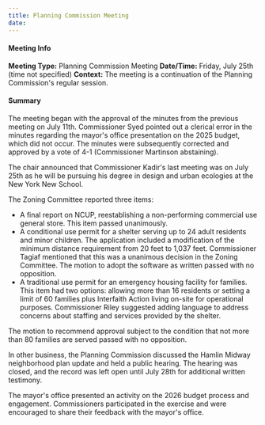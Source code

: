 ```yaml
---
title: Planning Commission Meeting
date: 
---
```

#### Meeting Info
**Meeting Type:** Planning Commission Meeting
**Date/Time:** Friday, July 25th (time not specified)
**Context:** The meeting is a continuation of the Planning Commission's regular session.

#### Summary
The meeting began with the approval of the minutes from the previous meeting on July 11th. Commissioner Syed pointed out a clerical error in the minutes regarding the mayor's office presentation on the 2025 budget, which did not occur. The minutes were subsequently corrected and approved by a vote of 4-1 (Commissioner Martinson abstaining).

The chair announced that Commissioner Kadir's last meeting was on July 25th as he will be pursuing his degree in design and urban ecologies at the New York New School.

The Zoning Committee reported three items:

* A final report on NCUP, reestablishing a non-performing commercial use general store. This item passed unanimously.
* A conditional use permit for a shelter serving up to 24 adult residents and minor children. The application included a modification of the minimum distance requirement from 20 feet to 1,037 feet. Commissioner Tagiaf mentioned that this was a unanimous decision in the Zoning Committee. The motion to adopt the software as written passed with no opposition.
* A traditional use permit for an emergency housing facility for families. This item had two options: allowing more than 16 residents or setting a limit of 60 families plus Interfaith Action living on-site for operational purposes. Commissioner Riley suggested adding language to address concerns about staffing and services provided by the shelter.

The motion to recommend approval subject to the condition that not more than 80 families are served passed with no opposition.

In other business, the Planning Commission discussed the Hamlin Midway neighborhood plan update and held a public hearing. The hearing was closed, and the record was left open until July 28th for additional written testimony.

The mayor's office presented an activity on the 2026 budget process and engagement. Commissioners participated in the exercise and were encouraged to share their feedback with the mayor's office.

